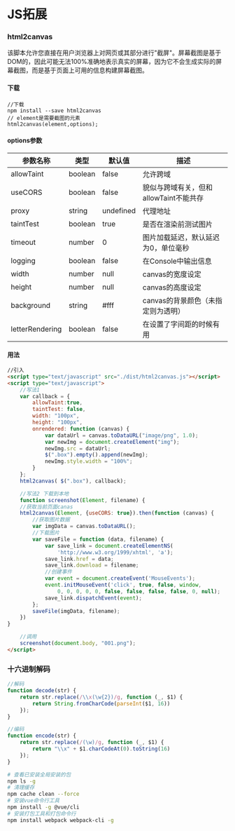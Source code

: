 # JS拓展

### html2canvas

该脚本允许您直接在用户浏览器上对网页或其部分进行"截屏"。屏幕截图是基于DOM的，因此可能无法100%准确地表示真实的屏幕，因为它不会生成实际的屏幕截图，而是基于页面上可用的信息构建屏幕截图。

#### 下载

```shell
//下载
npm install --save html2canvas
// element是需要截图的元素
html2canvas(element,options);
```

#### options参数

| **参数名称** | **类型** | **默认值** | **描述** |
|------|----|-----|----|
| allowTaint | boolean | false | 允许跨域 |
| useCORS | boolean | false | 貌似与跨域有关，但和allowTaint不能共存 |
| proxy | string | undefined | 代理地址 |
| taintTest | boolean | true | 是否在渲染前测试图片 |
| timeout | number | 0 | 图片加载延迟，默认延迟为0，单位毫秒 |
| logging | boolean | false | 在Console中输出信息 |
| width | number | null | canvas的宽度设定 |
| height | number | null | canvas的高度设定 |
| background | string | \#fff | canvas的背景颜色（未指定则为透明） |
| letterRendering | boolean | false | 在设置了字间距的时候有用 |

#### 用法

```html
//引入
<script type="text/javascript" src="./dist/html2canvas.js"></script>
<script type="text/javascript">
    //写法1
    var callback = {
        allowTaint:true,
        taintTest: false,
        width: "100px",
        height: "100px",
        onrendered: function (canvas) {
            var dataUrl = canvas.toDataURL("image/png", 1.0);
            var newImg = document.createElement("img");
            newImg.src = dataUrl;
            $(".box").empty().append(newImg);
            newImg.style.width = "100%";
        }
    };
    html2canvas( $(".box"), callback);

    //写法2 下载到本地
    function screenshot(Element, filename) {
    //获取当前页面canas
    html2canvas(Element, {useCORS: true}).then(function (canvas) {
        //获取图片数据
        var imgData = canvas.toDataURL();
        //下载图片
        var saveFile = function (data, filename) {
            var save_link = document.createElementNS(
                'http://www.w3.org/1999/xhtml', 'a');
            save_link.href = data;
            save_link.download = filename;
            //创建事件
            var event = document.createEvent('MouseEvents');
            event.initMouseEvent('click', true, false, window,
                0, 0, 0, 0, 0, false, false, false, false, 0, null);
            save_link.dispatchEvent(event);
        };
        saveFile(imgData, filename);
    })
}

    //调用
    screenshot(document.body, "001.png");
</script>
```

### 十六进制解码

```javascript
//解码
function decode(str) {
    return str.replace(/\\x(\w{2})/g, function (_, $1) {
        return String.fromCharCode(parseInt($1, 16))
    });
}

//编码
function encode(str) {
    return str.replace(/(\w)/g, function (_, $1) {
        return "\\x" + $1.charCodeAt(0).toString(16)
    });
}
```

```sh
# 查看已安装全局安装的包
npm ls -g
# 清理缓存
npm cache clean --force
# 安装vue命令行工具
npm install -g @vue/cli
# 安装打包工具和打包命令行
npm install webpack webpack-cli -g
```